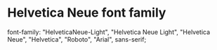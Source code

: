 Helvetica Neue font family
==========================

font-family: "HelveticaNeue-Light", "Helvetica Neue Light", "Helvetica Neue", "Helvetica", "Roboto", "Arial", sans-serif;
